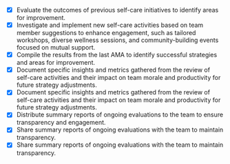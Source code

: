 - [x] Evaluate the outcomes of previous self-care initiatives to identify areas for improvement.
- [x] Investigate and implement new self-care activities based on team member suggestions to enhance engagement, such as tailored workshops, diverse wellness sessions, and community-building events focused on mutual support.
- [x] Compile the results from the last AMA to identify successful strategies and areas for improvement.
- [x] Document specific insights and metrics gathered from the review of self-care activities and their impact on team morale and productivity for future strategy adjustments.
- [x] Document specific insights and metrics gathered from the review of self-care activities and their impact on team morale and productivity for future strategy adjustments.
- [x] Distribute summary reports of ongoing evaluations to the team to ensure transparency and engagement.
- [x] Share summary reports of ongoing evaluations with the team to maintain transparency.
- [x] Share summary reports of ongoing evaluations with the team to maintain transparency.